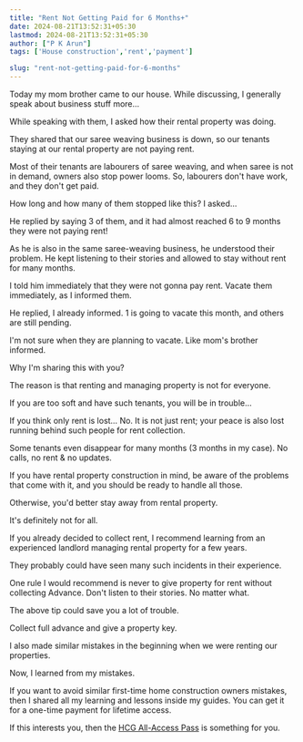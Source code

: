 ```yaml
---
title: "Rent Not Getting Paid for 6 Months+"
date: 2024-08-21T13:52:31+05:30
lastmod: 2024-08-21T13:52:31+05:30
author: ["P K Arun"]
tags: ['House construction','rent','payment']

slug: "rent-not-getting-paid-for-6-months"
---
```


Today my mom brother came to our house. While discussing, I generally speak about business stuff more…

While speaking with them, I asked how their rental property was doing. 

They shared that our saree weaving business is down, so our tenants staying at our rental property are not paying rent.

Most of their tenants are labourers of saree weaving, and when saree is not in demand, owners also stop power looms. So, labourers don't have work, and they don't get paid.

How long and how many of them stopped like this? I asked…

He replied by saying 3 of them, and it had almost reached 6 to 9 months they were not paying rent!

As he is also in the same saree-weaving business, he understood their problem. He kept listening to their stories and allowed to stay without rent for many months.

I told him immediately that they were not gonna pay rent. Vacate them immediately, as I informed them. 

He replied, I already informed. 1 is going to vacate this month, and others are still pending. 

I'm not sure when they are planning to vacate. Like mom's brother informed. 

Why I'm sharing this with you?

The reason is that renting and managing property is not for everyone.

If you are too soft and have such tenants, you will be in trouble…

If you think only rent is lost… No. It is not just rent; your peace is also lost running behind such people for rent collection.

Some tenants even disappear for many months (3 months in my case). No calls, no rent & no updates. 

If you have rental property construction in mind, be aware of the problems that come with it, and you should be ready to handle all those.

Otherwise, you'd better stay away from rental property. 

It's definitely not for all. 

If you already decided to collect rent, I recommend learning from an experienced landlord managing rental property for a few years.

They probably could have seen many such incidents in their experience.

One rule I would recommend is never to give property for rent without collecting Advance. Don't listen to their stories. No matter what. 

The above tip could save you a lot of trouble. 

Collect full advance and give a property key.

I also made similar mistakes in the beginning when we were renting our properties.

Now, I learned from my mistakes.

If you want to avoid similar first-time home construction owners mistakes, then I shared all my learning and lessons inside my guides. You can get it for a one-time payment for lifetime access.

If this interests you, then the [HCG All-Access Pass](https://houseconstructionguide.com/products/#all-access-pass) is something for you.